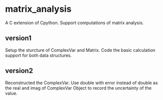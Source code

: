 # matrix_analysis
A C extension of Cpython.
Support computations of matrix analysis.
## version1
Setup the sturcture of ComplexVar and Matrix. Code the basic calculation support for both data structures.
## version2
Reconstructed the ComplexVar. Use double with error instead of double as the real and imag of ComplexVar Object to record the uncertainty of the value.